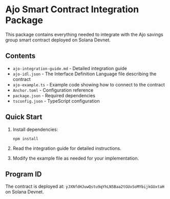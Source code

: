 # Ajo Smart Contract Integration Package

This package contains everything needed to integrate with the Ajo savings group smart contract deployed on Solana Devnet.

## Contents

- `ajo-integration-guide.md` - Detailed integration guide
- `ajo-idl.json` - The Interface Definition Language file describing the contract
- `ajo-example.ts` - Example code showing how to connect to the contract
- `Anchor.toml` - Configuration reference
- `package.json` - Required dependencies
- `tsconfig.json` - TypeScript configuration

## Quick Start

1. Install dependencies:
   ```
   npm install
   ```

2. Read the integration guide for detailed instructions.

3. Modify the example file as needed for your implementation.

## Program ID

The contract is deployed at: `yJXNfdHJuwQstu9qYhLN5Baa2tGUxSoMYbijkGUxtaH` on Solana Devnet.
